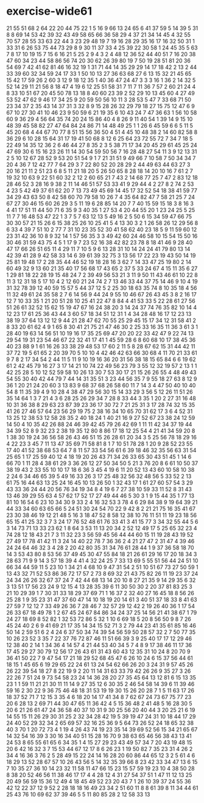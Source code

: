 # exercise-wide61
21
55
51
68
2
64
22
20
44
75
22
1
5
16
9
66
13
24
65
6
41
37
59
5
14
39
5
31
8
8
69
14
53
42
39
32
43
49
58
65
66
36
58
29
4
37
21
34
14
45
4
32
55
70
57
28
55
33
63
22
44
3
23
29
48
19
7
19
16
28
29
35
16
17
16
32
50
31
1
33
31
6
26
53
75
44
73
29
8
9
30
11
37
33
4
25
39
22
30
58
1
24
45
35
5
63
7
8
17
10
19
15
7
15
6
16
21
5
25
2
9
4
3
2
4
48
12
36
52
44
40
51
7
16
20
38
47
60
34
23
44
58
86
56
74
20
30
62
26
39
80
19
7
50
19
28
51
81
20
36
54
69
7
42
41
62
81
46
16
32
19
1
31
71
44
14
35
29
29
14
17
18
42
2
13
2
44
33
39
60
32
34
59
24
17
33
1
50
10
13
27
36
63
68
27
6
13
15
32
21
45
65
15
42
17
59
26
2
60
3
12
9
18
12
35
1
40
36
47
24
47
3
3
3
16
1
36
2
14
32
5
52
14
29
11
21
56
8
18
47
4
19
6
12
25
51
58
31
7
11
7
11
36
7
57
2
60
21
24
4
8
33
10
51
67
20
45
50
78
13
18
8
40
60
23
39
2
52
29
10
13
45
60
4
27
49
53
52
47
62
9
46
17
34
25
9
20
59
50
56
10
11
3
28
53
5
47
7
33
68
71
50
23
34
37
2
35
43
14
37
31
3
32
8
9
15
28
26
32
29
79
18
27
15
75
12
47
6
9
67
10
27
30
41
10
46
23
9
50
59
6
21
19
35
6
10
43
24
7
47
36
63
1
56
10
58
60
9
36
29
4
56
64
35
74
20
24
15
86
40
4
8
26
9
11
40
54
1
39
14
9
15
10
48
39
45
58
82
27
47
64
84
24
86
71
14
48
49
25
1
1
26
6
45
59
6
6
5
11
5
45
20
68
4
44
67
70
77
8
51
15
56
36
50
4
51
4
45
10
48
38
2
14
60
82
58
8
36
29
6
10
28
15
64
31
17
19
41
50
68
8
12
6
25
64
23
72
55
72
7
34
7
18
5
22
49
14
35
12
36
2
6
46
44
27
8
35
2
3
5
38
71
17
34
20
45
29
61
45
25
24
47
69
30
6
15
16
23
26
11
14
30
54
59
50
56
7
16
28
48
27
54
11
3
9
12
13
31
2
5
10
12
67
28
52
9
53
20
51
54
9
1
7
21
31
51
9
49
66
7
10
58
7
50
34
34
7
20
4
36
7
12
42
77
7
64
29
3
7
22
80
52
20
28
29
2
44
49
63
44
63
27
3
20
16
21
11
2
51
23
6
8
5
11
21
18
20
5
26
50
65
8
28
18
14
20
10
16
7
61
2
7
19
32
10
63
9
22
51
60
32
2
12
2
60
65
21
7
43
2
14
68
77
25
7
47
2
83
12
18
28
46
52
3
28
16
9
38
2
11
14
46
51
57
53
33
41
9
29
44
4
2
27
8
2
74
2
53
4
23
5
42
49
37
61
62
20
7
13
73
49
45
69
14
45
17
32
52
54
18
38
41
59
77
34
29
43
63
50
8
42
58
60
70
79
58
10
26
7
4
35
64
82
47
7
58
21
25
7
24
67
27
30
46
15
60
26
29
3
5
11
19
6
28
85
14
20
7
7
40
15
59
15
18
3
8
16
3
4
41
17
51
11
44
50
71
6
35
9
3
40
35
1
27
53
4
20
44
55
20
1
23
24
25
5
25
11
7
7
16
48
53
47
22
1
3
7
5
7
63
12
13
5
49
16
2
5
50
6
15
34
59
47
66
75
30
30
57
21
15
26
6
15
38
25
26
10
25
41
5
4
13
30
3
2
1
26
58
26
12
29
56
8
6
33
4
39
7
51
10
2
77
7
31
10
23
35
52
30
41
58
62
40
23
18
5
9
11
59
60
12
23
31
42
36
10
8
9
32
14
1
57
56
35
3
3
49
42
60
24
46
58
10
15
54
15
50
16
30
46
31
59
43
75
4
5
1
17
9
7
23
52
16
38
42
82
23
78
8
18
41
46
9
28
40
47
17
66
26
51
65
11
4
29
11
7
10
5
9
6
13
28
31
10
14
24
24
41
79
80
13
14
42
39
41
28
9
42
58
33
14
6
39
61
39
32
75
3
13
56
17
22
23
19
43
50
14
19
25
81
19
48
17
2
28
35
44
46
52
19
18
28
16
3
62
7
14
33
47
25
19
80
2
14
60
49
32
9
13
60
21
35
40
17
56
68
17
43
65
2
37
5
33
24
67
4
15
11
35
6
27
1
29
81
18
22
28
19
15
48
24
7
2
39
49
56
53
21
3
11
9
50
11
43
46
61
10
22
8
11
3
12
31
18
5
17
10
4
2
12
60
21
24
74
2
7
13
46
33
44
37
75
14
46
9
10
4
19
31
32
78
39
12
40
59
15
57
5
44
37
12
5
2
25
30
18
63
35
74
8
10
35
18
4
56
11
32
49
61
24
35
58
2
7
6
14
56
9
44
24
9
55
10
46
67
26
43
45
3
8
2
16
17
12
7
10
33
35
1
21
20
51
28
10
25
41
22
47
8
84
4
41
53
33
5
22
28
61
27
56
51
26
61
32
52
15
62
15
19
47
67
16
24
38
20
3
14
24
37
74
76
35
82
10
14
4
12
23
17
61
25
36
43
44
3
60
57
18
34
51
12
31
1
4
34
28
48
16
17
12
23
13
38
19
37
64
13
12
12
9
44
21
28
47
62
70
55
25
29
45
15
17
34
12
31
58
41
2
8
33
20
61
62
4
9
1
65
8
30
41
21
75
21
47
46
30
2
25
33
16
35
11
36
3
61
3
1
28
40
19
63
14
56
51
10
19
16
17
35
25
69
47
20
20
22
33
42
47
9
22
74
13
29
54
19
31
23
54
46
67
22
32
41
17
41
1
45
59
28
6
8
60
68
10
17
38
45
36
40
23
88
9
1
61
16
26
33
38
29
48
53
17
60
2
11
5
8
28
67
62
15
31
44
42
11
37
72
19
5
61
65
2
20
39
70
5
10
10
4
42
46
42
63
66
30
68
4
11
70
21
33
61
9
7
8
2
17
34
54
2
44
11
5
11
9
10
19
16
36
20
31
56
38
18
15
65
84
6
6
19
62
61
2
42
45
79
16
27
3
17
14
21
10
74
22
49
56
23
79
3
55
12
32
19
57
2
13
1
1
42
25
28
5
10
12
52
59
58
10
26
13
30
7
53
30
17
21
15
26
26
55
4
48
49
43
54
55
30
40
42
44
79
7
44
14
31
35
51
3
23
44
56
35
7
9
55
18
27
63
8
12
9
36
1
20
21
24
20
60
3
13
83
9
68
37
68
26
58
60
11
7
14
3
4
47
50
40
10
40
54
8
11
35
39
4
9
10
28
4
38
47
29
56
30
15
14
33
29
3
56
5
12
26
11
51
26
35
14
64
1
3
7
21
4
3
6
28
25
26
29
34
7
28
8
33
44
3
35
1
20
2
27
31
16
48
10
31
36
38
8
29
63
23
87
39
23
36
17
30
72
7
21
25
31
3
17
28
74
32
15
35
41
26
27
46
57
64
23
56
29
19
75
2
38
16
34
10
65
70
31
62
17
3
6
4
52
31
13
25
12
38
53
12
58
28
35
2
40
18
24
1
40
21
16
9
27
52
67
23
38
24
12
59
14
50
4
10
35
42
26
88
24
46
39
42
45
79
26
42
69
1
11
11
42
34
37
19
44
34
39
52
8
9
32
23
2
38
19
35
12
80
8
86
17
18
12
25
54
4
21
41
34
59
20
8
1
38
30
19
24
36
56
58
26
43
46
51
15
26
28
61
20
34
3
5
25
56
78
18
29
16
4
22
23
3
45
7
11
13
47
35
69
71
58
81
8
1
7
10
51
78
28
1
20
9
28
52
23
55
17
40
41
52
38
68
53
64
7
8
11
57
33
54
56
61
6
39
18
46
32
35
56
63
31
54
25
65
1
17
25
59
40
12
4
18
19
20
26
43
71
34
26
33
65
30
43
51
45
1
14
6
66
70
1
11
28
4
38
61
29
3
36
26
12
27
50
34
50
5
21
3
76
20
8
6
61
10
50
37
38
19
43
2
33
55
10
10
17
18
6
36
3
45
4
19
6
11
20
52
13
43
60
10
58
10
38
2
24
6
34
46
65
39
5
49
16
33
26
3
17
25
48
32
56
32
48
56
5
33
52
2
13
61
75
16
44
63
13
25
24
16
45
10
13
26
50
1
32
43
17
1
61
27
60
57
54
3
29
43
33
36
24
44
20
56
76
34
19
34
8
4
19
6
7
27
38
10
59
33
11
52
8
31
43
13
46
39
29
55
63
4
57
62
17
52
17
27
49
44
46
5
30
3
1
9
15
44
35
1
77
13
81
10
16
54
6
23
10
34
30
9
33
2
4
16
32
53
3
78
4
6
29
84
38
9
19
64
39
21
44
33
34
60
63
65
66
5
24
51
30
24
54
70
22
9
42
8
2
21
21
75
16
35
41
67
23
30
38
46
19
12
21
48
5
16
3
18
47
52
8
58
12
38
10
76
11
51
11
19
23
18
56
65
15
41
25
32
3
7
3
24
17
76
52
48
61
76
33
41
3
41
15
77
3
34
32
55
44
5
6
3
14
73
71
13
33
23
62
1
8
64
3
53
11
13
20
34
2
52
12
49
17
5
25
65
32
23
4
74
28
12
18
43
21
7
3
11
32
23
3
56
59
45
56
44
44
60
15
11
19
28
43
19
52
27
49
17
78
41
42
11
3
24
14
40
22
78
7
36
36
2
4
21
27
47
2
31
47
4
39
46
24
24
64
46
32
3
4
28
2
20
42
80
35
31
34
76
61
28
44
1
9
37
36
58
18
70
14
3
53
43
80
8
53
56
37
49
45
30
47
55
84
18
21
26
61
29
16
17
20
18
34
3
28
63
71
9
9
14
3
57
18
39
4
41
4
32
24
25
7
33
13
69
5
55
51
56
44
24
51
10
66
34
44
59
11
5
23
10
1
34
21
4
68
10
9
47
31
54
2
51
10
51
67
73
27
50
59
1
13
43
32
71
52
53
86
36
72
17
57
2
73
8
69
32
21
43
75
82
26
11
19
23
37
24
24
34
26
26
32
67
37
24
7
42
44
68
13
14
20
10
8
27
21
35
9
14
29
35
6
32
3
13
51
17
56
23
24
9
12
15
4
13
28
35
39
6
11
30
50
30
2
20
37
81
83
25
3
21
10
29
39
1
7
30
31
33
18
29
37
69
71
1
16
37
2
32
40
27
16
45
18
8
56
26
25
28
1
9
35
23
31
47
37
60
47
14
10
18
19
20
14
61
3
40
51
37
18
33
8
41
63
27
59
7
12
12
7
33
49
26
36
7
28
46
7
32
57
29
12
42
2
19
26
40
36
1
17
54
26
33
67
18
49
78
1
2
67
45
24
67
84
86
34
24
37
25
14
56
21
41
38
67
1
79
24
27
18
69
8
52
82
1
32
53
72
86
5
32
1
10
6
69
18
5
20
8
56
50
9
8
7
26
45
24
40
2
6
9
41
69
21
17
35
14
34
15
52
71
3
2
79
44
23
41
35
61
85
16
46
50
14
2
59
51
6
2
4
24
6
37
50
34
74
39
54
56
59
50
28
57
32
2
7
50
77
35
10
26
23
52
3
35
7
22
37
76
72
87
46
11
51
66
39
3
9
25
40
17
17
12
29
46
12
38
40
2
14
1
34
36
4
14
57
4
21
44
53
40
34
5
7
4
8
9
17
38
46
11
17
36
17
45
29
27
30
79
12
56
17
26
43
61
31
43
60
43
12
35
31
10
24
8
20
70
9
36
41
50
22
7
9
47
54
17
21
18
29
52
68
45
47
6
26
10
24
6
15
37
56
44
61
18
15
1
45
65
6
19
29
65
22
24
61
13
24
54
62
66
26
20
3
24
31
9
57
45
26
26
22
39
54
18
27
8
22
19
9
2
20
11
14
31
63
33
79
42
26
26
9
35
27
3
26
22
26
7
51
24
9
73
54
58
23
24
14
36
28
20
27
35
45
64
13
12
81
6
15
13
35
23
1
1
59
11
21
21
30
11
11
14
9
27
35
12
6
30
35
2
46
54
58
14
39
6
11
39
46
59
16
2
30
22
9
36
75
46
48
18
31
53
19
19
30
15
26
20
28
7
1
5
11
63
17
26
18
37
52
71
7
12
15
3
35
4
6
18
20
14
17
41
34
8
7
62
67
24
73
67
75
77
23
20
6
28
13
2
69
71
44
30
47
65
11
36
42
4
5
15
36
48
2
41
48
5
16
28
30
5
20
6
21
26
61
47
24
36
58
40
37
10
31
9
30
25
56
20
40
44
3
20
25
21
6
19
14
55
15
11
26
29
30
31
25
2
32
34
28
42
19
5
39
19
47
24
31
10
18
44
17
29
24
40
52
29
32
34
2
65
69
57
32
16
25
36
9
5
64
73
26
52
24
18
65
32
38
40
3
70
1
20
72
73
4
1
19
4
26
43
74
19
23
35
14
39
69
52
56
15
34
21
65
67
14
32
54
16
39
3
30
16
34
40
51
15
28
16
70
9
38
63
65
46
56
38
43
13
41
24
53
8
65
55
61
65
6
34
35
1
4
15
27
29
23
43
49
57
34
7
20
43
19
48
15
20
6
42
16
32
3
7
15
53
44
67
12
17
8
6
26
23
1
19
50
82
7
35
23
31
4
26
2
34
4
16
36
3
76
2
5
28
49
15
22
24
14
16
28
20
60
86
44
65
12
3
2
5
61
4
6
18
29
13
52
28
67
57
10
26
43
56
5
14
32
35
39
66
8
23
42
33
34
47
13
6
15
7
10
35
27
36
10
14
23
32
11
58
11
47
66
15
23
15
57
59
19
23
10
4
38
50
28
8
38
20
52
46
56
11
38
46
17
17
4
4
28
12
4
31
27
54
37
51
1
47
11
12
13
25
20
49
56
59
15
36
12
49
4
18
45
49
52
23
20
43
7
1
26
10
39
37
24
55
36
42
12
22
37
12
9
52
2
28
18
18
16
49
23
34
2
51
60
11
8
8
61
39
8
11
34
44
61
25
43
76
10
69
62
37
39
46
5
5
11
80
85
28
2
12
58
33
13
